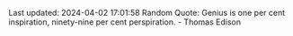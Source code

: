 Last updated: 2024-04-02 17:01:58
Random Quote: Genius is one per cent inspiration, ninety-nine per cent perspiration. - Thomas Edison